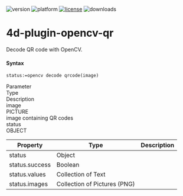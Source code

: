 ![version](https://img.shields.io/badge/version-18%2B-EB8E5F)
![platform](https://img.shields.io/static/v1?label=platform&message=mac-intel%20|%20mac-arm%20|%20win-64&color=blue)
[![license](https://img.shields.io/github/license/miyako/4d-plugin-opencv-qr)](LICENSE)
![downloads](https://img.shields.io/github/downloads/miyako/4d-plugin-opencv-qr/total)

# 4d-plugin-opencv-qr
Decode QR code with OpenCV.

#### Syntax

```4d
status:=opencv decode qrcode(image)
```

<div class="grid">
<div class="syntax-th cell cell--2">Parameter</div>
<div class="syntax-th cell cell--2">Type</div>
<div class="syntax-th cell cell--8">Description</div>
<div class="syntax-td cell cell--2">image</div>
<div class="syntax-td cell cell--2">PICTURE</div>
<div class="syntax-td cell cell--8">image containing QR codes</div>   
<div class="syntax-td cell cell--2">status</div>
<div class="syntax-td cell cell--2">OBJECT</div>
<div class="syntax-td cell cell--8"></div>   
</div>

Property|Type|Description
------------|------|----
status | Object|
status.success | Boolean|
status.values | Collection of Text|
status.images | Collection of Pictures (PNG)|

